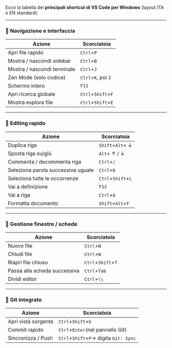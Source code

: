 Ecco la tabella dei **principali shortcut di VS Code per Windows** (layout ITA o EN standard):

---

### 🔹 Navigazione e interfaccia

| Azione                      | Scorciatoia               |
| --------------------------- | ------------------------- |
| Apri file rapido            | `Ctrl`+`P`            |
| Mostra / nascondi sidebar   | `Ctrl`+`B`            |
| Mostra / nascondi terminale | `Ctrl`+`J`            |
| Zen Mode (solo codice)      | `Ctrl`+`K`, poi `Z` |
| Schermo intero              | `F11`                   |
| Apri ricerca globale        | `Ctrl`+`Shift`+`F`  |
| Mostra esplora file         | `Ctrl`+`Shift`+`E`  |

---

### 🔹 Editing rapido

| Azione                             | Scorciatoia              |
| ---------------------------------- | ------------------------ |
| Duplica riga                       | `Shift`+`Alt`+ ↓    |
| Sposta riga su/giù                | `Alt`+ ↑ / ↓         |
| Commenta / decommenta riga         | `Ctrl`+`/`           |
| Seleziona parola successiva uguale | `Ctrl`+`D`           |
| Seleziona tutte le occorrenze      | `Ctrl`+`Shift`+`L` |
| Vai a definizione                  | `F12`                  |
| Vai a riga                         | `Ctrl`+`G`           |
| Formatta documento                 | `Shift`+`Alt`+`F`  |

---

### 🔹 Gestione finestre / schede

| Azione                       | Scorciatoia              |
| ---------------------------- | ------------------------ |
| Nuovo file                   | `Ctrl`+`N`           |
| Chiudi file                  | `Ctrl`+`W`           |
| Riapri file chiuso           | `Ctrl`+`Shift`+`T` |
| Passa alla scheda successiva | `Ctrl`+`Tab`         |
| Dividi editor                | `Ctrl`+`\\`          |

---

### 🔹 Git integrato

| Azione              | Scorciatoia                                     |
| ------------------- | ----------------------------------------------- |
| Apri vista sorgente | `Ctrl`+`Shift`+`G`                        |
| Commit rapido       | `Ctrl`+`Enter`(nel pannello Git)            |
| Sincronizza / Push  | `Ctrl`+`Shift`+`P`→ digita `Git: Sync` |
